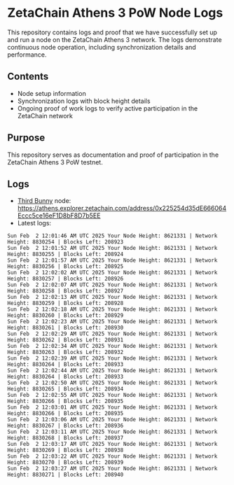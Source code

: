 # ZetaChain Athens 3 PoW Node Logs
This repository contains logs and proof that we have successfully set up and run a node on the ZetaChain Athens 3 network. The logs demonstrate continuous node operation, including synchronization details and performance.

## Contents
- Node setup information
- Synchronization logs with block height details
- Ongoing proof of work logs to verify active participation in the ZetaChain network

## Purpose
This repository serves as documentation and proof of participation in the ZetaChain Athens 3 PoW testnet.

## Logs

- [Third Bunny](https://thirdbunny.xyz/) node: https://athens.explorer.zetachain.com/address/0x225254d35dE666064Eccc5ce16eF1D8bF8D7b5EE
- Latest logs:
```
Sun Feb  2 12:01:46 AM UTC 2025 Your Node Height: 8621331 | Network Height: 8830254 | Blocks Left: 208923
Sun Feb  2 12:01:52 AM UTC 2025 Your Node Height: 8621331 | Network Height: 8830255 | Blocks Left: 208924
Sun Feb  2 12:01:57 AM UTC 2025 Your Node Height: 8621331 | Network Height: 8830256 | Blocks Left: 208925
Sun Feb  2 12:02:02 AM UTC 2025 Your Node Height: 8621331 | Network Height: 8830257 | Blocks Left: 208926
Sun Feb  2 12:02:07 AM UTC 2025 Your Node Height: 8621331 | Network Height: 8830258 | Blocks Left: 208927
Sun Feb  2 12:02:13 AM UTC 2025 Your Node Height: 8621331 | Network Height: 8830259 | Blocks Left: 208928
Sun Feb  2 12:02:18 AM UTC 2025 Your Node Height: 8621331 | Network Height: 8830260 | Blocks Left: 208929
Sun Feb  2 12:02:23 AM UTC 2025 Your Node Height: 8621331 | Network Height: 8830261 | Blocks Left: 208930
Sun Feb  2 12:02:29 AM UTC 2025 Your Node Height: 8621331 | Network Height: 8830262 | Blocks Left: 208931
Sun Feb  2 12:02:34 AM UTC 2025 Your Node Height: 8621331 | Network Height: 8830263 | Blocks Left: 208932
Sun Feb  2 12:02:39 AM UTC 2025 Your Node Height: 8621331 | Network Height: 8830264 | Blocks Left: 208933
Sun Feb  2 12:02:44 AM UTC 2025 Your Node Height: 8621331 | Network Height: 8830264 | Blocks Left: 208933
Sun Feb  2 12:02:50 AM UTC 2025 Your Node Height: 8621331 | Network Height: 8830265 | Blocks Left: 208934
Sun Feb  2 12:02:55 AM UTC 2025 Your Node Height: 8621331 | Network Height: 8830266 | Blocks Left: 208935
Sun Feb  2 12:03:01 AM UTC 2025 Your Node Height: 8621331 | Network Height: 8830266 | Blocks Left: 208935
Sun Feb  2 12:03:06 AM UTC 2025 Your Node Height: 8621331 | Network Height: 8830267 | Blocks Left: 208936
Sun Feb  2 12:03:11 AM UTC 2025 Your Node Height: 8621331 | Network Height: 8830268 | Blocks Left: 208937
Sun Feb  2 12:03:17 AM UTC 2025 Your Node Height: 8621331 | Network Height: 8830269 | Blocks Left: 208938
Sun Feb  2 12:03:22 AM UTC 2025 Your Node Height: 8621331 | Network Height: 8830270 | Blocks Left: 208939
Sun Feb  2 12:03:27 AM UTC 2025 Your Node Height: 8621331 | Network Height: 8830271 | Blocks Left: 208940
```
